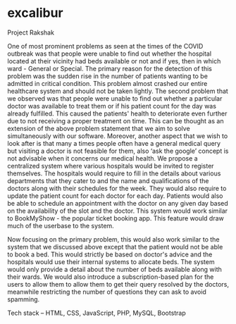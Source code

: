 # excalibur
Project Rakshak

One of most prominent problems as seen at the times of the COVID outbreak was that people were unable to find out whether the hospital located at their vicinity had beds available or not and if yes, then in which ward - General or Special. The primary reason for the detection of this problem was the sudden rise in the number of patients wanting to be admitted in critical condition. This problem almost crashed our entire healthcare system and should not be taken lightly.
The second problem that we observed was that people were unable to find out whether a particular doctor was available to treat them or if his patient count for the day was already fulfilled. This caused the patients' health to deteriorate even further due to not receiving a proper treatment on time. This can be thought as an extension of the above problem statement that we aim to solve simultaneously with our software.
Moreover, another aspect that we wish to look after is that many a times people often have a general medical query but visiting a doctor is not feasible for them, also ‘ask the google’ concept is not advisable when it concerns our medical health.
We propose a centralized system where various hospitals would be invited to register themselves. The hospitals would require to fill in the details about various departments that they cater to and the name and qualifications of the doctors along with their schedules for the week. They would also require to update the patient count for each doctor for each day. Patients would also be able to schedule an appointment with the doctor on any given day based on the availability of the slot and the doctor. This system would work similar to BookMyShow - the popular ticket booking app. This feature would draw much of the userbase to the system.

Now focusing on the primary problem, this would also work similar to the system that we discussed above except that the patient would not be able to book a bed. This would strictly be based on doctor's advice and the hospitals would use their internal systems to allocate beds. The system would only provide a detail about the number of beds available along with their wards.
We would also introduce a subscription-based plan for the users to allow them to allow them to get their query resolved by the doctors, meanwhile restricting the number of questions they can ask to avoid spamming.

Tech stack – 
HTML, CSS, JavaScript, PHP, MySQL, Bootstrap 
